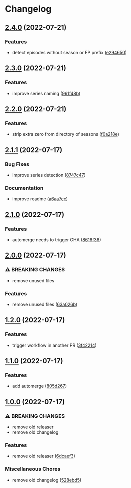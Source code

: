 # Changelog

## [2.4.0](https://github.com/3h4x/movies-organizer/compare/v2.3.0...v2.4.0) (2022-07-21)


### Features

* detect episodes without season or EP prefix ([e294650](https://github.com/3h4x/movies-organizer/commit/e294650636eac7f1670eb790124ffc8cca3bdae4))

## [2.3.0](https://github.com/3h4x/movies-organizer/compare/v2.2.0...v2.3.0) (2022-07-21)


### Features

* improve series naming ([961f48b](https://github.com/3h4x/movies-organizer/commit/961f48b8593999c74fd76b7d4cbb3c6b70e1d838))

## [2.2.0](https://github.com/3h4x/movies-organizer/compare/v2.1.1...v2.2.0) (2022-07-21)


### Features

* strip extra zero from directory of seasons ([f0a218e](https://github.com/3h4x/movies-organizer/commit/f0a218ec79b2bba1db0a52ae10a14d161f884716))

## [2.1.1](https://github.com/3h4x/movies-organizer/compare/v2.1.0...v2.1.1) (2022-07-17)


### Bug Fixes

* improve series detection ([8747c47](https://github.com/3h4x/movies-organizer/commit/8747c476090d3be89a69ce7325ed6e11ce0a416a))


### Documentation

* improve readme ([a6aa7ec](https://github.com/3h4x/movies-organizer/commit/a6aa7ecb97b97f91b6ea5059d9db606d41deb679))

## [2.1.0](https://github.com/3h4x/movies-organizer/compare/v2.0.0...v2.1.0) (2022-07-17)


### Features

* automerge needs to trigger GHA ([8616f36](https://github.com/3h4x/movies-organizer/commit/8616f3618665f43dc39c72d68bb316da06ed640c))

## [2.0.0](https://github.com/3h4x/movies-organizer/compare/v1.2.0...v2.0.0) (2022-07-17)


### ⚠ BREAKING CHANGES

* remove unused files

### Features

* remove unused files ([63a026b](https://github.com/3h4x/movies-organizer/commit/63a026b9433ac5ffc8411025990000b8dc428778))

## [1.2.0](https://github.com/3h4x/movies-organizer/compare/v1.1.0...v1.2.0) (2022-07-17)


### Features

* trigger workflow in another PR ([3f42214](https://github.com/3h4x/movies-organizer/commit/3f422142d64499fb25e9daa83e2beaa82ad79e2e))

## [1.1.0](https://github.com/3h4x/movies-organizer/compare/v1.0.0...v1.1.0) (2022-07-17)


### Features

* add automerge ([805d267](https://github.com/3h4x/movies-organizer/commit/805d26797ff1d836c44457b7e16248d8d1b3cc14))

## [1.0.0](https://github.com/3h4x/movies-organizer/compare/v0.1.3...v1.0.0) (2022-07-17)


### ⚠ BREAKING CHANGES

* remove old releaser
* remove old changelog

### Features

* remove old releaser ([6dcaef3](https://github.com/3h4x/movies-organizer/commit/6dcaef320dae40237e233bb4db2a8658f818ca5f))


### Miscellaneous Chores

* remove old changelog ([528ebd5](https://github.com/3h4x/movies-organizer/commit/528ebd5afffc82c2feb4d13a6000bdf813d13fe3))
